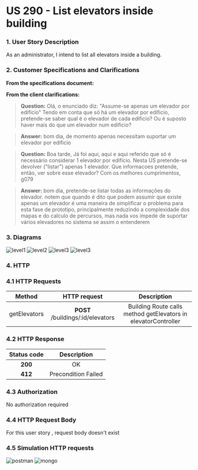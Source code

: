 # US 290 - List elevators inside building

### 1. User Story Description

As an administrator, I intend to list all elevators inside a building.

### 2. Customer Specifications and Clarifications

**From the specifications document:**



**From the client clarifications:**

> **Question:** Olá,
o enunciado diz:
"Assume-se apenas um elevador por edifício"
Tendo em conta que só há um elevador por edificio, pretende-se saber qual é o elevador de cada edificio? Ou é suposto haver mais do que um elevador num edificio?

> **Answer:** bom dia,
de momento apenas necessitam suportar um elevador por edificio

> **Question:** Boa tarde,
Já foi aqui, aqui e aqui referido que só é necessário considerar 1 elevador por edifício.
Nesta US pretende-se devolver ("listar") apenas 1 elevador.
Que informacoes pretende, então, ver sobre esse elevador?
Com os melhores cumprimentos,
g079

> **Answer:** bom dia,
pretende-se listar todas as informações do elevador.
notem que quando é dito que podem assumir que existe apenas um elevador é uma maneira de simplificar o problema para esta fase de prototipo, principalmente reduzindo a complexidade dos mapas e do calculo de percursos, mas nada vos impede de suportar vários elevadores no sistema se assim o entenderem

### 3. Diagrams

![level1](level1/process-view.svg)
![level2](level2/process-view.svg)
![level3](level3/process-view.svg)
![level3](level3/class-diagram.svg)

### 4. HTTP

### 4.1 HTTP Requests

|    Method    |    HTTP request     |                          Description                           |
|:------------:|:-------------------:|:--------------------------------------------------------------:|
| getElevators | **POST** /buildings/:id/elevators | Building Route calls method getElevators in elevatorController |

### 4.2 HTTP Response
| Status code |     Description     |
|:-----------:|:-------------------:|
|   **200**   |         OK          |
|   **412**   | Precondition Failed |

### 4.3 Authorization

No authorization required

### 4.4 HTTP Request Body

For this user story , request body doesn't exist

### 4.5 Simulation HTTP requests

![postman](README/postman_getElevators.JPG)
![mongo](README/mongo_getElevators.JPG)
